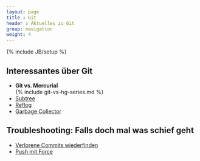 ```yaml
---
layout: page
title : Git
header : Aktuelles zu Git
group: navigation
weight: 4
---
```

{% include JB/setup %}

Interessantes über Git
----------------------

 * **Git vs. Mercurial**
   <br>
   {% include git-vs-hg-series.md %}
 * [Subtree](Git/2012/08/10/git-subtree---alternative-zu-submodulen)
 * [Reflog](/Git/2012/05/09/reflog-fuer-bare-repositorys-in-git-einrichten)
 * [Garbage Collector](/Git/2012/05/28/wer-hat-angst-vor-dem-garbage-collector)

Troubleshooting: Falls doch mal was schief geht
-----------------------------------------------

 * [Verlorene Commits wiederfinden](/Git/2012/05/08/abgeschnittene-commits-zurueckholen)
 * [Push mit Force](/Git/2012/04/28/push-mit-force-in-git)
 

